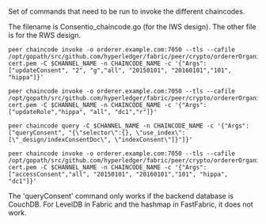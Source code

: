 Set of commands that need to be run to invoke the different chaincodes. 

The filename is Consentio_chaincode.go (for the IWS design). The other file is for the RWS design.

```
peer chaincode invoke -o orderer.example.com:7050 --tls --cafile /opt/gopath/src/github.com/hyperledger/fabric/peer/crypto/ordererOrganizations/example.com/orderers/orderer.example.com/msp/tlscacerts/tlsca.example.com-cert.pem -C $CHANNEL_NAME -n CHAINCODE_NAME -c '{"Args":["updateConsent", "2", "g","all", "20150101", "20160101","101", "hippa"]}'

peer chaincode invoke -o orderer.example.com:7050 --tls --cafile /opt/gopath/src/github.com/hyperledger/fabric/peer/crypto/ordererOrganizations/example.com/orderers/orderer.example.com/msp/tlscacerts/tlsca.example.com-cert.pem -C $CHANNEL_NAME -n CHAINCODE_NAME -c '{"Args":["updateRole","hippa", "all", "dc1","r"]}'

peer chaincode query -C $CHANNEL_NAME -n CHAINCODE_NAME -c '{"Args":["queryConsent", "{\"selector\":{}, \"use_index\":[\"_design/indexConsentDoc\", \"indexConsent\"]}"]}'

peer chaincode invoke -o orderer.example.com:7050 --tls --cafile /opt/gopath/src/github.com/hyperledger/fabric/peer/crypto/ordererOrganizations/example.com/orderers/orderer.example.com/msp/tlscacerts/tlsca.example.com-cert.pem -C $CHANNEL_NAME -n CHAINCODE_NAME -c '{"Args":["accessConsent","all", "20150101", "20160101","101", "hippa", "dc1"]}'

```

The 'queryConsent' command only works if the backend database is CouchDB. For LevelDB in Fabric and the hashmap in FastFabric, it does not work.
